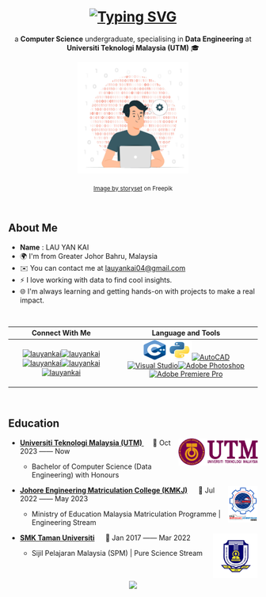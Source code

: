 <div align ="center">
    
  <!-- Typing Effect -->
# <a href="https://github.com/lauyankai"><img src="https://readme-typing-svg.demolab.com?font=Caveat&weight=500&size=45&pause=1001&color=1973F7&center=true&vCenter=true&random=false&width=435&lines=Hi%2C+I+am+Lau+Yan+Kai+!" alt="Typing SVG" /></a> 
a **Computer Science** undergraduate, specialising in **Data Engineering** at **Universiti Teknologi Malaysia (UTM)** 🎓

<img width="225" src="https://github.com/lauyankai/lauyankai/blob/main/images/15581993_5643241.jpg"/> 

<sub> <a href="https://www.freepik.com/free-vector/programming-concept-illustration_7118756.htm#query=programming&position=3&from_view=search&track=sph&uuid=b5ce84db-f110-415a-ab33-6750859d6a99">Image by storyset</a> on Freepik </sub>
</div>

<div>&nbsp;</div>

 ## About Me

* **Name** : LAU YAN KAI
* 🌍 I'm from Greater Johor Bahru, Malaysia
* ✉️ You can contact me at lauyankai04@gmail.com
* ⚡ I love working with data to find cool insights.
* 🌐 I'm always learning and getting hands-on with projects to make a real impact.

<div>&nbsp;</div>

<div align="center">
    
| Connect With Me   | Language and Tools |
| :----------: | :----------: |
| <a href="https://linkedin.com/in/lauyankai" target="blank"><img align="center" src="https://raw.githubusercontent.com/rahuldkjain/github-profile-readme-generator/master/src/images/icons/Social/linked-in-alt.svg" alt="lauyankai" height="30" width="40" /><a href="https://facebook.com/lyankai" target="blank"><img align="center" src="https://raw.githubusercontent.com/rahuldkjain/github-profile-readme-generator/master/src/images/icons/Social/facebook.svg" alt="lauyankai" height="30" width="40" /><a href="https://github.com/lauyankai" target="blank"><img align="center" src="https://raw.githubusercontent.com/rahuldkjain/github-profile-readme-generator/master/src/images/icons/Social/github.svg" alt="lauyankai" height="30" width="40" /></a><a href="https://linkedin.com/in/lauyankai" target="blank"><img align="center" src="https://raw.githubusercontent.com/FortAwesome/Font-Awesome/6.x/svgs/brands/x-twitter.svg" alt="lauyankai" height="30" width="40" /><a href="https://linkedin.com/in/lauyankai" target="blank"><img align="center" src="https://raw.githubusercontent.com/pheralb/svgl/main/static/library/discord.svg" alt="lauyankai" height="30" width="40" />  |  <a href="https://www.w3schools.com/cpp/" target="_blank" rel="noreferrer"><img src="https://raw.githubusercontent.com/devicons/devicon/master/icons/cplusplus/cplusplus-original.svg" alt="cplusplus" width="50" height="40"/><a href="https://www.python.org" target="_blank" rel="noreferrer"><img src="https://raw.githubusercontent.com/devicons/devicon/master/icons/python/python-original.svg" alt="python" width="50" height="40"/><a href="https://www.autodesk.com/products/autocad/" target="_blank" rel="noreferrer"><img src="https://raw.githubusercontent.com//simple-icons/simple-icons/develop/icons/autocad.svg" alt="AutoCAD" width="50" height="40"/><a href="https://visualstudio.microsoft.com/" target="_blank" rel="noreferrer"><img src="https://raw.githubusercontent.com/pheralb/svgl/main/static/library/visual-studio.svg" alt="Visual Studio" width="40" height="40"/><a href="https://visualstudio.microsoft.com/" target="_blank" rel="noreferrer"><img src="https://raw.githubusercontent.com/pheralb/svgl/main/static/library/photoshop.svg" alt="Adobe Photoshop" width="50" height="40"/><a href="https://visualstudio.microsoft.com/" target="_blank" rel="noreferrer"><img src="https://raw.githubusercontent.com/pheralb/svgl/main/static/library/premiere.svg" alt="Adobe Premiere Pro" width="50" height="40"/></a> </p>

</div>

<div>&nbsp;</div>

## Education
<img align="right" width="160" src="https://raw.githubusercontent.com/lauyankai/lauyankai/main/images/LOGO%20UTM.jpg" />

- <strong> <a href="https://www.utm.my/"> Universiti Teknologi Malaysia (UTM) </a> </strong> &emsp; 📌 Oct 2023 —— Now
  
  - Bachelor of Computer Science (Data Engineering) with Honours


<img align="right" width="60" src="https://raw.githubusercontent.com/lauyankai/lauyankai/main/images/Logo%20KMKJ.png" />

- <strong><a href="https://www.kmkj.matrik.edu.my/">Johore Engineering Matriculation College (KMKJ)</a></strong> &emsp; 📌 Jul 2022 —— May 2023
  
  - Ministry of Education Malaysia Matriculation Programme | Engineering Stream

<img align="right" width="90" src="https://raw.githubusercontent.com/lauyankai/lauyankai/main/images/Logo%20SMKTUN.png" />

- <strong><a href="https://websmktamanunivers.wixsite.com/website">SMK Taman Universiti</a></strong> &emsp; 📌 Jan 2017 —— Mar 2022
  
  - Sijil Pelajaran Malaysia (SPM) | Pure Science Stream

<div>&nbsp;</div>
<div>&nbsp;</div>

<div align="center"><img src="https://quotes-github-readme.vercel.app/api?type=horizontal&theme=dark" /><br/></div>
